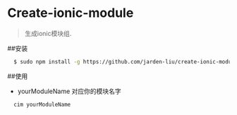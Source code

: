Create-ionic-module
================

> 生成ionic模块组.

##安装
```bash
  $ sudo npm install -g https://github.com/jarden-liu/create-ionic-module.git
```

##使用
* yourModuleName 对应你的模块名字
```bash
  cim yourModuleName
```
